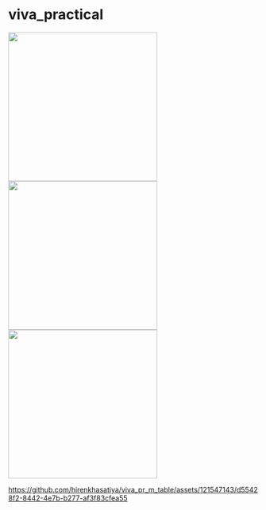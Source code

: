# viva_practical

<img src = "https://github.com/hirenkhasatiya/viva_pr_m_table/assets/121547143/7e8dc5b6-af8a-4733-bebb-e6993e43d23a" width = 300 >

<img src = "https://github.com/hirenkhasatiya/viva_pr_m_table/assets/121547143/52331e19-7015-424a-9fd9-eaefc3efb5b5" width = 300 >

<img src = "https://github.com/hirenkhasatiya/viva_pr_m_table/assets/121547143/cbb37a68-dc47-4292-aac2-bb2553108567" width = 300 >



https://github.com/hirenkhasatiya/viva_pr_m_table/assets/121547143/d55428f2-8442-4e7b-b277-af3f83cfea55

